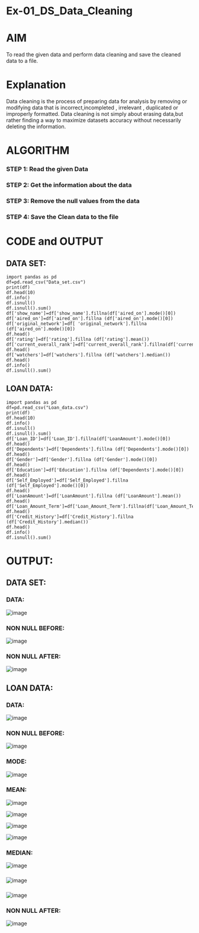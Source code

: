 # Ex-01_DS_Data_Cleaning

# AIM
 To read the given data and perform data cleaning and save the cleaned data to a file.

 # Explanation
Data cleaning is the process of preparing data for analysis by removing or modifying data that is incorrect,incompleted , irrelevant , duplicated or improperly formatted. Data cleaning is not simply about erasing data,but rather finding a way to maximize datasets accuracy without necessarily deleting the information.

 # ALGORITHM
  ### STEP 1: Read the given Data
  ### STEP 2: Get the information about the data
  ### STEP 3: Remove the null values from the data
  ### STEP 4: Save the Clean data to the file

# CODE and OUTPUT

## DATA SET:
~~~
import pandas as pd
df=pd.read_csv("Data_set.csv")
print(df)
df.head(10)
df.info()
df.isnull()
df.isnull().sum()
df['show_name']=df['show_name'].fillna(df['aired_on'].mode()[0])
df['aired_on']=df['aired_on'].fillna (df['aired_on'].mode()[0])
df['original_network']=df[ 'original_network'].fillna (df['aired_on'].mode()[0])
df.head()
df['rating']=df['rating'].fillna (df['rating'].mean())
df['current_overall_rank']=df['current_overall_rank'].fillna(df['current_overall_rank'].mean())
df.head()
df['watchers']=df['watchers'].fillna (df['watchers'].median())
df.head()
df.info()
df.isnull().sum()
~~~

## LOAN DATA:
~~~
import pandas as pd
df=pd.read_csv("Loan_data.csv")
print(df)
df.head(10)
df.info()
df.isnull()
df.isnull().sum()
df['Loan_ID']=df['Loan_ID'].fillna(df['LoanAmount'].mode()[0])
df.head()
df['Dependents']=df['Dependents'].fillna (df['Dependents'].mode()[0])
df.head()
df['Gender']=df['Gender'].fillna (df['Gender'].mode()[0])
df.head()
df['Education']=df['Education'].fillna (df['Dependents'].mode()[0])
df.head()
df['Self_Employed']=df['Self_Employed'].fillna (df['Self_Employed'].mode()[0])
df.head()
df['LoanAmount']=df['LoanAmount'].fillna (df['LoanAmount'].mean())
df.head()
df['Loan_Amount_Term']=df['Loan_Amount_Term'].fillna(df['Loan_Amount_Term'].mean())
df.head()
df['Credit_History']=df['Credit_History'].fillna (df['Credit_History'].median())
df.head()
df.info()
df.isnull().sum()
~~~
# OUTPUT:

## DATA SET:

### DATA:
![image](https://github.com/Poojariyaa/Data_cleaning/assets/127511817/46b956a2-b91e-4e86-840d-ffdb2c6f6379)
### NON NULL BEFORE:
![image](https://github.com/Poojariyaa/Data_cleaning/assets/127511817/f8d93eea-2710-411f-9652-07795027c39a)
### NON NULL AFTER:
![image](https://github.com/Poojariyaa/Data_cleaning/assets/127511817/4bc6e13e-5dd3-4401-bce2-96be2f4bed5c)

## LOAN DATA:

### DATA:
![image](https://github.com/Poojariyaa/Data_cleaning/assets/127511817/132a3606-90ae-4d64-82af-1b8b807a54b8)

### NON NULL BEFORE:
![image](https://github.com/Poojariyaa/Data_cleaning/assets/127511817/1eef24f6-d730-4ace-8b96-a4e1edc72b04)

### MODE:
![image](https://github.com/Poojariyaa/Data_cleaning/assets/127511817/cbcd953b-e153-4de3-8d80-9a97966c1abb)

### MEAN:
![image](https://github.com/Poojariyaa/Data_cleaning/assets/127511817/ee567387-c56c-403c-bee6-a617b0d1b6b3)

![image](https://github.com/Poojariyaa/Data_cleaning/assets/127511817/d3aa4b65-e39d-4b01-8136-ae8543f3f0ab)

![image](https://github.com/Poojariyaa/Data_cleaning/assets/127511817/7c123978-ff4b-4bc4-b941-1fa6f0cec683)

![image](https://github.com/Poojariyaa/Data_cleaning/assets/127511817/4609ac7d-71a0-4cc5-950f-dfc5f4187d77)

###  MEDIAN:
![image](https://github.com/Poojariyaa/Data_cleaning/assets/127511817/b88fcb17-9738-4210-b62f-95c97295a3cf)


###
![image](https://github.com/Poojariyaa/Data_cleaning/assets/127511817/b5b0f35b-d8c2-418f-994e-380ad2442e74)


###
![image](https://github.com/Poojariyaa/Data_cleaning/assets/127511817/111698ba-5a56-4989-9085-5e0c664229f5)

### NON NULL AFTER:
![image](https://github.com/Poojariyaa/Data_cleaning/assets/127511817/4cb95fba-311e-4c0f-ad54-9388cf2af8a8)









